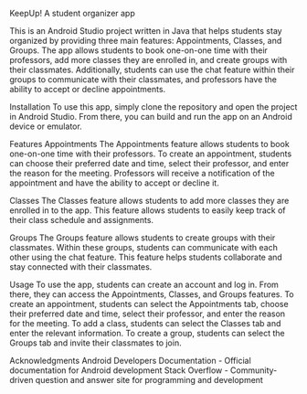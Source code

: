 KeepUp! A student organizer app 

This is an Android Studio project written in Java that helps students stay organized by providing three main features: Appointments, Classes, and Groups. The app allows students to book one-on-one time with their professors, add more classes they are enrolled in, and create groups with their classmates. Additionally, students can use the chat feature within their groups to communicate with their classmates, and professors have the ability to accept or decline appointments.

Installation
To use this app, simply clone the repository and open the project in Android Studio. From there, you can build and run the app on an Android device or emulator.

Features
Appointments
The Appointments feature allows students to book one-on-one time with their professors. To create an appointment, students can choose their preferred date and time, select their professor, and enter the reason for the meeting. Professors will receive a notification of the appointment and have the ability to accept or decline it.

Classes
The Classes feature allows students to add more classes they are enrolled in to the app. This feature allows students to easily keep track of their class schedule and assignments.

Groups
The Groups feature allows students to create groups with their classmates. Within these groups, students can communicate with each other using the chat feature. This feature helps students collaborate and stay connected with their classmates.

Usage
To use the app, students can create an account and log in. From there, they can access the Appointments, Classes, and Groups features. To create an appointment, students can select the Appointments tab, choose their preferred date and time, select their professor, and enter the reason for the meeting. To add a class, students can select the Classes tab and enter the relevant information. To create a group, students can select the Groups tab and invite their classmates to join.


Acknowledgments
Android Developers Documentation - Official documentation for Android development
Stack Overflow - Community-driven question and answer site for programming and development
